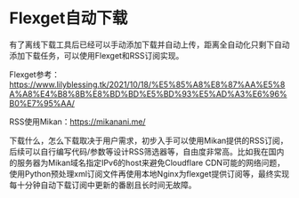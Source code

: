 # Flexget自动下载

有了离线下载工具后已经可以手动添加下载并自动上传，距离全自动化只剩下自动添加下载任务，可以使用Flexget和RSS订阅实现。

Flexget参考：https://www.lilyblessing.tk/2021/10/18/%E5%85%A8%E8%87%AA%E5%8A%A8%E4%B8%8B%E8%BD%BD%E5%BD%93%E5%AD%A3%E6%96%B0%E7%95%AA/

RSS使用Mikan：https://mikanani.me/

下载什么，怎么下载取决于用户需求，初步入手可以使用Mikan提供的RSS订阅，后续可以自行编写代码/参数等设计RSS筛选器等，自由度非常高。比如我在国内的服务器为Mikan域名指定IPv6的host来避免Cloudflare CDN可能的网络问题，使用Python预处理xml订阅文件再使用本地Nginx为flexget提供订阅等，最终实现每十分钟自动下载订阅中更新的番剧且长时间无故障。